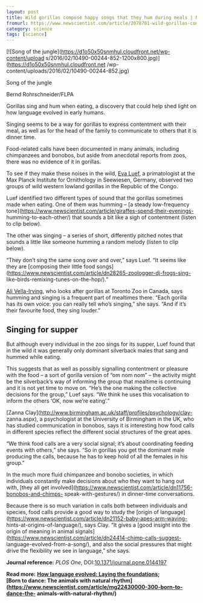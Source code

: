```yaml
---
layout: post
title: Wild gorillas compose happy songs that they hum during meals | New Scientist
fromurl: https://www.newscientist.com/article/2078781-wild-gorillas-compose-happy-songs-that-they-hum-during-meals/?utm_source=NSNS&amp;utm_medium=SOC&amp;utm_campaign=hoot&amp;cmpid=SOC%7CNSNS%7C2016-GLOBAL-hoot
category: science
tags: [science]
---
```


[![Song of the jungle](https://d1o50x50snmhul.cloudfront.net/wp-content/upload
s/2016/02/10490-00244-852-1200x800.jpg)](https://d1o50x50snmhul.cloudfront.net
/wp-content/uploads/2016/02/10490-00244-852.jpg)

Song of the jungle

Bernd Rohrschneider/FLPA

Gorillas sing and hum when eating, a discovery that could help shed light on
how language evolved in early humans.

Singing seems to be a way for gorillas to express contentment with their meal,
as well as for the head of the family to communicate to others that it is
dinner time.

Food-related calls have been documented in many animals, including chimpanzees
and bonobos, but aside from anecdotal reports from zoos, there was no evidence
of it in gorillas.

To see if they make these noises in the wild, [Eva
Luef](https://www.researchgate.net/profile/Eva_Luef), a primatologist at the
Max Planck Institute for Ornithology in Seewiesen, Germany, observed two
groups of wild western lowland gorillas in the Republic of the Congo.

Luef identified two different types of sound that the gorillas sometimes made
when eating. One of them was humming – [a steady low-frequency
tone](https://www.newscientist.com/article/giraffes-spend-their-evenings-
humming-to-each-other/) that sounds a bit like a sigh of contentment (listen
to clip below).

The other was singing – a series of short, differently pitched notes that
sounds a little like someone humming a random melody (listen to clip below).

“They don’t sing the same song over and over,” says Luef. “It seems like they
are [composing their little food
songs](https://www.newscientist.com/article/dn28265-zoologger-dj-frogs-sing-
like-birds-remixing-tunes-on-the-hop/).”

  

[Ali Vella-Irving](https://uk.linkedin.com/in/ali-vella-irving-64967835), who
looks after gorillas at Toronto Zoo in Canada, says humming and singing is a
frequent part of mealtimes there. “Each gorilla has its own voice: you can
really tell who’s singing,” she says. “And if it’s their favourite food, they
sing louder.”

## Singing for supper

But although every individual in the zoo sings for its supper, Luef found that
in the wild it was generally only dominant silverback males that sang and
hummed while eating.

This suggests that as well as possibly signalling contentment or pleasure with
the food – a sort of gorilla version of “om nom nom” – the activity might be
the silverback’s way of informing the group that mealtime is continuing and it
is not yet time to move on. “He’s the one making the collective decisions for
the group,” Luef says. “We think he uses this vocalisation to inform the
others ‘OK, now we’re eating’.”

[Zanna Clay](http://www.birmingham.ac.uk/staff/profiles/psychology/clay-
zanna.aspx), a psychologist at the University of Birmingham in the UK, who has
studied communication in bonobos, says it is interesting how food calls in
different species reflect the different social structures of the great apes.

“We think food calls are a very social signal; it’s about coordinating feeding
events with others,” she says. “So in gorillas you get the dominant male
producing the calls, because he has to keep hold of all the females in his
group.”

In the much more fluid chimpanzee and bonobo societies, in which individuals
constantly make decisions about who they want to hang out with, [they all get
involved](https://www.newscientist.com/article/dn11756-bonobos-and-chimps-
speak-with-gestures/) in dinner-time conversations.

Because there is so much variation in calls both between individuals and
species, food calls provide a good way to study the [origin of
language](https://www.newscientist.com/article/dn21152-baby-apes-arm-waving-
hints-at-origins-of-language/), says Clay. “It gives a [good insight into the
origin of meaning in animal
signals](https://www.newscientist.com/article/dn24414-chimp-calls-suggest-
language-evolved-from-a-song/), and also the social pressures that might drive
the flexibility we see in language,” she says.

**Journal reference:** _PLOS One_, DOI:[10.1371/journal.pone.0144197](http://dx.plos.org/10.1371/journal.pone.0144197)

**Read more:** **[How language evolved: Laying the foundations](https://www.newscientist.com/article/mg20827895-300-how-language-evolved-laying-the-foundations/);  
[Born to dance: The animals with natural
rhythm](https://www.newscientist.com/article/mg22430000-300-born-to-dance-the-
animals-with-natural-rhythm/)**


